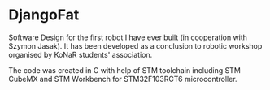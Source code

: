 # DjangoFat
Software Design for the first robot I have ever built (in cooperation with Szymon Jasak). It has been developed as a conclusion to robotic workshop organised by KoNaR students' association.

The code was created in C with help of STM toolchain including STM CubeMX and STM Workbench for STM32F103RCT6 microcontroller.
